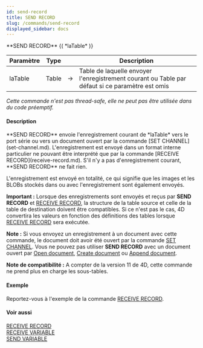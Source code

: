 ```yaml
---
id: send-record
title: SEND RECORD
slug: /commands/send-record
displayed_sidebar: docs
---
```


<!--REF #_command_.SEND RECORD.Syntax-->**SEND RECORD** {( *laTable* )}<!-- END REF-->
<!--REF #_command_.SEND RECORD.Params-->
| Paramètre | Type |  | Description |
| --- | --- | --- | --- |
| laTable | Table | &#8594;  | Table de laquelle envoyer l'enregistrement courant ou Table par défaut si ce paramètre est omis |

<!-- END REF-->

*Cette commande n'est pas thread-safe, elle ne peut pas être utilisée dans du code préemptif.*


#### Description 

<!--REF #_command_.SEND RECORD.Summary-->**SEND RECORD** envoie l'enregistrement courant de *laTable* vers le port série ou vers un document ouvert par la commande [SET CHANNEL](set-channel.md).<!-- END REF--> L'enregistrement est envoyé dans un format interne particulier ne pouvant être interprété que par la commande [RECEIVE RECORD](receive-record.md). S'il n'y a pas d'enregistrement courant, **SEND RECORD** ne fait rien.

L'enregistrement est envoyé en totalité, ce qui signifie que les images et les BLOBs stockés dans ou avec l'enregistrement sont également envoyés.

**Important :** Lorsque des enregistrements sont envoyés et reçus par **SEND RECORD** et [RECEIVE RECORD](receive-record.md), la structure de la table source et celle de la table de destination doivent être compatibles. Si ce n'est pas le cas, 4D convertira les valeurs en fonction des définitions des tables lorsque [RECEIVE RECORD](receive-record.md) sera exécutée.

**Note :** Si vous envoyez un enregistrement à un document avec cette commande, le document doit avoir été ouvert par la commande [SET CHANNEL](set-channel.md). Vous ne pouvez pas utiliser **SEND RECORD** avec un document ouvert par [Open document](open-document.md), [Create document](create-document.md) ou [Append document](append-document.md).

**Note de compatibilité :** A compter de la version 11 de 4D, cette commande ne prend plus en charge les sous-tables. 

#### Exemple 

Reportez-vous à l'exemple de la commande [RECEIVE RECORD](receive-record.md).

#### Voir aussi 

[RECEIVE RECORD](receive-record.md)  
[RECEIVE VARIABLE](receive-variable.md)  
[SEND VARIABLE](send-variable.md)  